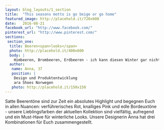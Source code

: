 ```yaml
---
layout: blog_layouts/1_section
title:  "This seasons motto is go beige or go home"
featured_image: http://placehold.it/720x600
date:   2016-08-21
facebook_url: "http://www.facebook.com/"
pinterest_url: "http://www.pinterest.com/"
sections:
 section_one:
  title: Beeren<span>looks</span>
  photo: http://placehold.it/400x600
  body: |
    Himbeeren, Brombeeren, Erdbeeren - ich kann diesen Winter gar nicht genug kriegen von den bunten Früchten. Mein Tipp für lässige Looks: Color- Blocking - kombiniert die Farben in allen Facetten und schreckt auch vor wilden Kombinationen nicht zurück!
  author:
   name: Anna, 37
   position: |
    Design und Produktentwicklung
    ara Shoes Norwegen
   photo: http://placehold.it/150x150
---
```


Satte Beerentöne sind zur Zeit ein absolutes Highlight und begegnen Euch in allen Nuancen: verführerisches Rot, knalliges Pink und edle Bordeuxtöne - unsere Lieblingsfarben der aktuellen Kollektion sind vielfältig, aufregend und ein Must-Have für winterliche Looks. Unsere Designerin Anna hat drei Kombinationen für Euch zusammengestellt.
